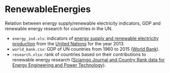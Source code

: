 # RenewableEnergies
Relation between energy supply/renewable electricity indicators, GDP and renewable energy research for countries in the UN.

* `energy_ind.xls`: indicators of [energy supply and renewable electricity production](Energy%20Indicators.xls) from the [United Nations](http://unstats.un.org/unsd/environment/excel_file_tables/2013/Energy%20Indicators.xls) for the year 2013.
* `world_bank.csv`: GDP of UN countries from 1960 to 2015 ([World Bank](http://data.worldbank.org/indicator/NY.GDP.MKTP.CD)). 
* `research.xlsx`: rank of countries based on their contributions to renewable energy research ([Sciamgo Journal and Country Rank data for Energy Engineering and Power Technology](http://www.scimagojr.com/countryrank.php?category=2102)).
